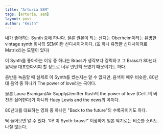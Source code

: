 ```yaml
---
title: "Arturia SEM"
tags: [arturia, sem]
layout: post
author: "Keith"
---
```


내가 좋아하는 Synth 중에 하나다. 물론 원본이 되는 신디는 Oberheim이라는 유명한 vintage synth 회사의 SEM이란 신디사이저이다. (또 하나 유명한 신디사이저로 Matrix라는 모델이 있다)

이 Synth를 좋아하는 이유 중 하나는 Brass가 생각보다 강력하고 그 Brass가 80년대 음악을 대표한다시피 할 정도로 너무 빈번히 쓰였기 때문이기도 하다.

음반을 녹음할 때 실제로 이 Synth를 썼는지는 알 수 없지만, 음색이 매우 비슷한, 80년대 음악 중 하나가 The power of love라는 곡이다.

물론 Laura Branigan/Air Supply/Jeniffer Rush의 the power of love (Cell..의 버전은 싫어한다)가 아니라 Huey Lewis and the news의 곡이다.

80년대를 대표하는 영화 중 하나인 "Back to the future"의 수록곡이기도 하다.

딱 들어보면 알 수 있다. '아! 이 Synth-brass!" 이상하게 일본 악기로는 비슷한 소리도 나질 않는다.
